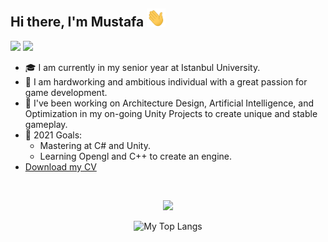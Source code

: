 ## Hi there, I'm Mustafa <img src="https://raw.githubusercontent.com/ABSphreak/ABSphreak/master/gifs/Hi.gif" width="30px">

[<img src="https://img.shields.io/badge/linkedin-%230077B5.svg?&style=for-the-badge&logo=linkedin&logoColor=white" />][linkedin]
[<img src ="https://img.shields.io/badge/Website-%23.svg?&style=for-the-badge&logo=&logoColor=white%22">][website]

- 🎓 I am currently in my senior year at Istanbul University.
- 🌱 I am hardworking and ambitious individual with a great passion for game development.
- 👯 I've been working on Architecture Design, Artificial Intelligence, and Optimization in my on-going Unity Projects to create unique and stable gameplay.
- 🥅 2021 Goals:
   - Mastering at C# and Unity.
   - Learning Opengl and C++ to create an engine.
- [Download my CV](https://github.com/MustafaMese/MustafaMese/blob/master/MustafaMeşeCV.pdf)

</br>

<p align="center">
 <img src = "https://github-readme-stats.vercel.app/api?username=MustafaMese&show_icons=true&count_private=true&hide=contribs,issues&theme=radical&line_height=25">
</p>
<p align="center">
 <img  src="https://github-readme-stats.vercel.app/api/top-langs/?username=MustafaMese&layout=compact&theme=radical&hide=html,css" alt="My Top Langs" />
</p>

[website]: https://mustafamese.github.io/
[linkedin]: https://www.linkedin.com/in/mustafa-me%C5%9Fe-567156151/

